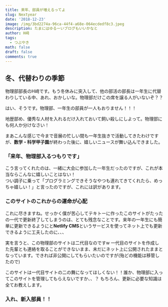 ```yaml
---
title: 来年、部員が増えるってよ
slug: Nextyear
date: '2018-12-23'
image: /img/3bd2274a-96ca-44f4-a68e-064ecdedf8c3.jpeg
description: たまにはゆるーいブログもいいかなと
author: H﨑
tags:
  - つぶやき
math: false
draft: false
comments: true
---
```


## 冬、代替わりの季節

物理部部長のH﨑です。もう冬休みに突入して、他の部活の部長は一年生に代替わりしている中、あれ、おかしいな。物理部だけこの席を譲る人がいないぞ？？

はい、そうです。物理部、一年生の部員が一人もおりません！！！

地歴部め、優秀な人材を入れるだけ入れておいて飼い殺しにしよって。物理部にも何人か分けなさい！

まあこんな感じで今まで音展の忙しい間も一年生抜きで活動してきたわけですが、**数学・科学甲子園**が終わった後に、嬉しいニュースが舞い込んできました。

### 「来年、物理部入るつもりです」

こう言ってくれたのは、一緒に大会に参加した一年生だったのですが、これが本当ならこんなに嬉しいことはない！  
つい調子に乗って「プログラミングできそうなやつも連れてきてくれたら、めっちゃ嬉しい！」と言ったのですが、これには訳があります。

### このサイトのこれからの運命が心配

これに尽きますね。せっかく僕が苦心してテキトーに作ったこのサイトがたったの一代で更新終了してしまうのは、とても残念なことです。来年の一年生にも簡単に更新できるようにと**Netlify CMS**というサービスを使ってネット上でも更新できるように工夫したのに、、、

実を言うと、この物理部のサイトは二代目なのですw 一代目のサイトを作成した先輩とも連絡を取ることができないまま、未だにネット上に公開されたままとなっています。できれば非公開にしてもらいたいのですが(殆どの機能は移管したので)

このサイトは一代目サイトの二の舞になってほしくない！！誰か、物理部に入ってこのサイトを管理してもらえないですか、、？  もちろん、更新に必要な知識は全てお教えします。

### 入れ、新入部員！！


